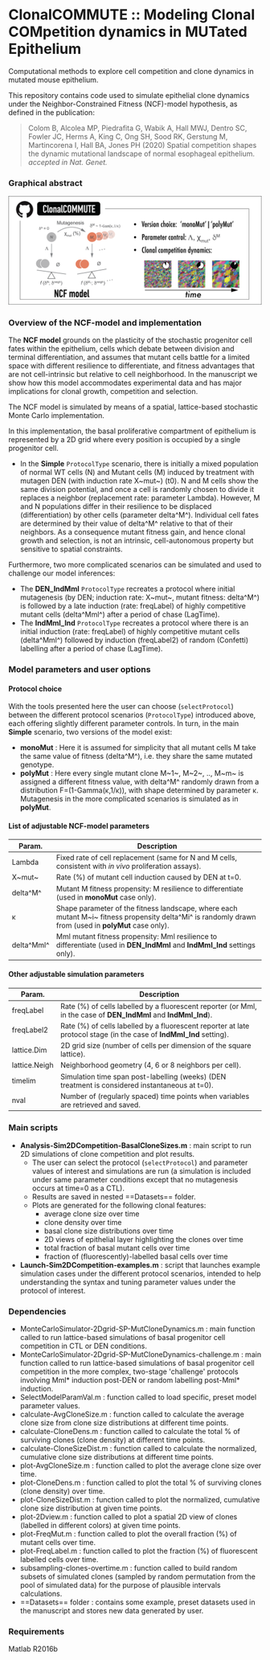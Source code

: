 # ClonalCOMMUTE :: Modeling Clonal COMpetition dynamics in MUTated Epithelium
Computational methods to explore cell competition and clone dynamics in mutated mouse epithelium.

This repository contains code used to simulate epithelial clone dynamics under the Neighbor-Constrained Fitness (NCF)-model hypothesis, as defined in the publication:
  > Colom B, Alcolea MP, Piedrafita G, Wabik A, Hall MWJ, Dentro SC, Fowler JC, Herms A, King C, Ong SH, Sood RK, Gerstung M, Martincorena I, Hall BA, Jones PH (2020) Spatial competition shapes the dynamic mutational landscape of normal esophageal epithelium. _accepted in Nat. Genet._

### Graphical abstract
![GraphicalAbstract](https://github.com/gp10/ClonalCOMMUTE/blob/master/Graphical_abstract_ClonalCOMMUTE.png)

### Overview of the NCF-model and implementation
The **NCF model** grounds on the plasticity of the stochastic progenitor cell fates within the epithelium, cells which debate between division and terminal differentiation, and assumes that mutant cells battle for a limited space with different resilience to differentiate, and fitness advantages that are not cell-intrinsic but relative to cell neighborhood. In the manuscript we show how this model accommodates experimental data and has major implications for clonal growth, competition and selection.

The NCF model is simulated by means of a spatial, lattice-based stochastic Monte Carlo implementation.

In this implementation, the basal proliferative compartment of epithelium is represented by a 2D grid where every position is occupied by a single progenitor cell.
- In the **Simple** `ProtocolType` scenario, there is initially a mixed population of normal WT cells (N) and Mutant cells (M) induced by treatment with mutagen DEN (with induction rate X~mut~) (t0). N and M cells show the same division potential, and once a cell is randomly chosen to divide it replaces a neighbor (replacement rate: parameter Lambda). However, M and N populations differ in their resilience to be displaced (differentiation) by other cells (parameter delta^M^). Individual cell fates are determined by their value of delta^M^ relative to that of their neighbors. As a consequence mutant fitness gain, and hence clonal growth and selection, is not an intrinsic, cell-autonomous property but sensitive to spatial constraints.

Furthermore, two more complicated scenarios can be simulated and used to challenge our model inferences:
- The **DEN_IndMml** `ProtocolType` recreates a protocol where initial mutagenesis (by DEN; induction rate: X~mut~, mutant fitness: delta^M^) is followed by a late induction (rate: freqLabel) of highly competitive mutant cells (delta^Mml^) after a period of chase (LagTime).
- The **IndMml_Ind** `ProtocolType` recreates a protocol where there is an initial induction (rate: freqLabel) of highly competitive mutant cells (delta^Mml^) followed by induction (freqLabel2) of random (Confetti) labelling after a period of chase (LagTime).

### Model parameters and user options

#### Protocol choice
With the tools presented here the user can choose (`selectProtocol`) between the different protocol scenarios (`ProtocolType`) introduced above, each offering slightly different parameter controls. In turn, in the main **Simple** scenario, two versions of the model exist:
- **monoMut** : Here it is assumed for simplicity that all mutant cells M take the same value of fitness (delta^M^), i.e. they share the same mutated genotype.
- **polyMut** : Here every single mutant clone M~1~, M~2~, .., M~m~ is assigned a different fitness value, with delta^M^ randomly drawn from a distribution F=(1-Gamma(κ,1/κ)), with shape determined by parameter κ.
Mutagenesis in the more complicated scenarios is simulated as in **polyMut**.

#### List of adjustable NCF-model parameters
| Param.     | Description |
| --------   | ----------- |
| Lambda     | Fixed rate of cell replacement (same for N and M cells, consistent with _in vivo_ proliferation assays). |
| X~mut~     | Rate (%) of mutant cell induction caused by DEN at t=0. |
| delta^M^   | Mutant M fitness propensity: M resilience to differentiate (used in **monoMut** case only). |
| κ          | Shape parameter of the fitness landscape, where each mutant M~i~ fitness propensity delta^Mi^ is randomly drawn from (used in **polyMut** case only).  |
| delta^Mml^ | Mml mutant fitness propensity: Mml resilience to differentiate (used in **DEN_IndMml** and **IndMml_Ind** settings only). |

#### Other adjustable simulation parameters
| Param.        | Description |
| --------      | ----------- |
| freqLabel 	| Rate (%) of cells labelled by a fluorescent reporter (or Mml, in the case of **DEN_IndMml** and **IndMml_Ind**). |
| freqLabel2    | Rate (%) of cells labelled by a fluorescent reporter at late protocol stage (in the case of **IndMml_Ind** setting). |
| lattice.Dim   | 2D grid size (number of cells per dimension of the square lattice). |
| lattice.Neigh | Neighborhood geometry (4, 6 or 8 neighbors per cell). |
| timelim       | Simulation time span post-labelling (weeks) (DEN treatment is considered instantaneous at t=0). |
| nval        	| Number of (regularly spaced) time points when variables are retrieved and saved. |

### Main scripts
- **Analysis-Sim2DCompetition-BasalCloneSizes.m** : main script to run 2D simulations of clone competition and plot results.
  + The user can select the protocol (`selectProtocol`) and parameter values of interest and simulations are run (a simulation is included under same parameter conditions except that no mutagenesis occurs at time=0 as a CTL).
  + Results are saved in nested ==Datasets== folder.
  + Plots are generated for the following clonal features:
    * average clone size over time
    * clone density over time
    * basal clone size distributions over time
    * 2D views of epithelial layer highlighting the clones over time
    * total fraction of basal mutant cells over time
    * fraction of (fluorescently)-labelled basal cells over time
- **Launch-Sim2DCompetition-examples.m** : script that launches example simulation cases under the different protocol scenarios, intended to help understanding the syntax and tuning parameter values under the protocol of interest.

### Dependencies
- MonteCarloSimulator-2Dgrid-SP-MutCloneDynamics.m : main function called to run lattice-based simulations of basal progenitor cell competition in CTL or DEN conditions.
- MonteCarloSimulator-2Dgrid-SP-MutCloneDynamics-challenge.m : main function called to run lattice-based simulations of basal progenitor cell competition in the more complex, two-stage 'challenge' protocols involving Mml* induction post-DEN or random labelling post-Mml* induction.
- SelectModelParamVal.m : function called to load specific, preset model parameter values.
- calculate-AvgCloneSize.m : function called to calculate the average clone size from clone size distributions at different time points.
- calculate-CloneDens.m : function called to calculate the total % of surviving clones (clone density) at different time points.
- calculate-CloneSizeDist.m : function called to calculate the normalized, cumulative clone size distributions at different time points.
- plot-AvgCloneSize.m : function called to plot the average clone size over time.
- plot-CloneDens.m : function called to plot the total % of surviving clones (clone density) over time.
- plot-CloneSizeDist.m : function called to plot the normalized, cumulative clone size distribution at given time points.
- plot-2Dview.m : function called to plot a spatial 2D view of clones (labelled in different colors) at given time points.
- plot-FreqMut.m : function called to plot the overall fraction (%) of mutant cells over time.
- plot-FreqLabel.m : function called to plot the fraction (%) of fluorescent labelled cells over time.
- subsampling-clones-overtime.m : function called to build random subsets of simulated clones (sampled by random permutation from the pool of simulated data) for the purpose of plausible intervals calculations.
- ==Datasets== folder : contains some example, preset datasets used in the manuscript and stores new data generated by user.

### Requirements
Matlab R2016b

